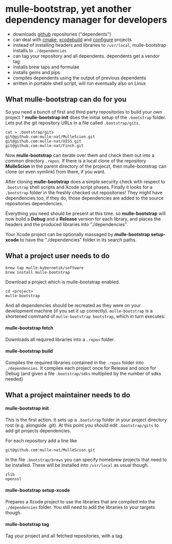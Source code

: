 # mulle-bootstrap, yet another dependency manager for developers

* downloads [github](http://rants.arantius.com/github-sucks) repositories ("dependents")
* can deal with [cmake](http://blog.cppcms.com/post/54), [xcodebuild](http://devcodehack.com/xcode-sucks-and-heres-why/) and [configure](http://quetzalcoatal.blogspot.de/2011/06/why-autoconf-sucks.html) projects
* instead of installing headers and libraries to `/usr/local`, mulle-bootstrap installs to `./dependencies`
* can tag your repository and all dependents. dependents get a vendor tag
* installs brew taps and formulae
* installs gems and pips
* compiles dependents using the output of previous dependents
* written in portable shell script, will run eventually also on Linux

## What mulle-bootstrap can do for you

So you need a bunch of first and third party repositories to build your own project ? **mulle-bootstrap init** does the initial setup of the `.bootstrap` folder. Lets put the git repository URLs in a file called `.bootstrap/gits`.

```console
cat > .bootstrap/gits
git@github.com:mulle-nat/MulleScion.git
git@github.com:mulle-nat/UISS.git
git@github.com:mulle-nat/Finch.git
```

Now **mulle-bootstrap** can iterate over them and check them out into a common directory `.repos`. If  there is a local clone of the  repository **MulleScion** in the parent directory of the projeczt, then mulle-bootstrap can clone (or even symlink) from there, if you want.

After cloning **mulle-bootstrap** does a simple security check with respect to `.bootstrap` shell scripts and Xcode script phases. Finally it looks for a `.bootstrap` folder in the freshly checked out repositories! They might have dependencies too, if they do, those dependencies are added to the source repositories dependencies.

Everything you need should be present at this time. so **mulle-bootstrap** will now  build a **Debug** and a **Release** version for each library, and places the headers and the produced libraries into "./dependencies".

Your Xcode project can be optionally massaged by **mulle-bootstrap setup-xcode** to have the "./dependencies" folder in its search paths.

## What a project user needs to do

```console
brew tap mulle-kybernetik/software
brew install mulle-bootstrap
```


Download a project which is mulle-bootstrap enabled.

```console
cd <project>
mulle-bootstrap
```


And all dependencies should be recreated as they were on your development machine (if you set it up correctly). `mulle-bootstrap` is a shortened command of `mulle-bootstrap bootstrap`, which in turn executes:

#### mulle-bootstrap fetch

Downloads all required libraries into a `.repos` folder.

#### mulle-bootstrap build

Compiles the required libraries contained in the `.repos` folder into `./dependencies`. It compiles each project once for Release and once for Debug (and given a file `.bootstrap/sdks` multiplied by the number of sdks needed)



## What a project maintainer needs to do

#### mulle-bootstrap init

This is the first action. It sets up a `.bootstrap` folder in your project directory root (e.g. alongside .git). At this point you should edit `.bootstrap/gits` to add git projects dependencies.

For each repository add a line like

```console
git@github.com:mulle-nat/MulleScion.git
```

In the file `.bootstrap/brews` you can specify homebrew projects that need to be installed. These will be installed into `/usr/local` as usual though.

```console
zlib
openssl
```


#### mulle-bootstrap setup-xcode

Prepares a Xcode project to use the libraries that are compiled into the `./dependencies` folder. You still need to add the libraries to your targets though.

#### mulle-bootstrap tag

Tag your project and all fetched repositories, with a tag.

